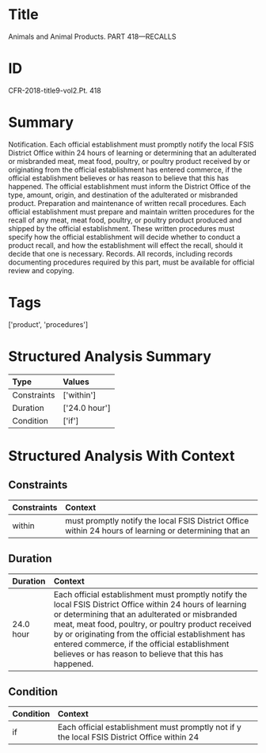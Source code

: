# Title

 Animals and Animal Products. PART 418—RECALLS


# ID

 CFR-2018-title9-vol2.Pt. 418


# Summary

Notification.
Each official establishment must promptly notify the local FSIS District Office within 24 hours of learning or determining that an adulterated or misbranded meat, meat food, poultry, or poultry product received by or originating from the official establishment has entered commerce, if the official establishment believes or has reason to believe that this has happened.
The official establishment must inform the District Office of the type, amount, origin, and destination of the adulterated or misbranded product.
Preparation and maintenance of written recall procedures.
Each official establishment must prepare and maintain written procedures for the recall of any meat, meat food, poultry, or poultry product produced and shipped by the official establishment.
These written procedures must specify how the official establishment will decide whether to conduct a product recall, and how the establishment will effect the recall, should it decide that one is necessary.
Records.
All records, including records documenting procedures required by this part, must be available for official review and copying.


# Tags

['product', 'procedures']


# Structured Analysis Summary

| Type        | Values        |
|:------------|:--------------|
| Constraints | ['within']    |
| Duration    | ['24.0 hour'] |
| Condition   | ['if']        |


# Structured Analysis With Context

 


## Constraints

| Constraints   | Context                                                                                                |
|:--------------|:-------------------------------------------------------------------------------------------------------|
| within        | must promptly notify the local FSIS District Office within 24 hours of learning or determining that an |


## Duration

| Duration   | Context                                                                                                                                                                                                                                                                                                                                                                            |
|:-----------|:-----------------------------------------------------------------------------------------------------------------------------------------------------------------------------------------------------------------------------------------------------------------------------------------------------------------------------------------------------------------------------------|
| 24.0 hour  | Each official establishment must promptly notify the local FSIS District Office within 24 hours of learning or determining that an adulterated or misbranded meat, meat food, poultry, or poultry product received by or originating from the official establishment has entered commerce, if the official establishment believes or has reason to believe that this has happened. |


## Condition

| Condition   | Context                                                                                     |
|:------------|:--------------------------------------------------------------------------------------------|
| if          | Each official establishment must promptly not if y the local FSIS District Office within 24 |


